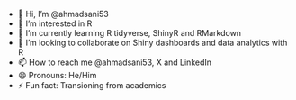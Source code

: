 - 👋 Hi, I’m @ahmadsani53
- 👀 I’m interested in R
- 🌱 I’m currently learning R tidyverse, ShinyR and RMarkdown
- 💞️ I’m looking to collaborate on Shiny dashboards and data analytics with R
- 📫 How to reach me @ahmadsani53, X and LinkedIn
- 😄 Pronouns: He/Him
- ⚡ Fun fact: Transioning from academics

<!---
ahmadsani53/ahmadsani53 is a ✨ special ✨ repository because its `README.md` (this file) appears on your GitHub profile.
You can click the Preview link to take a look at your changes.
--->
